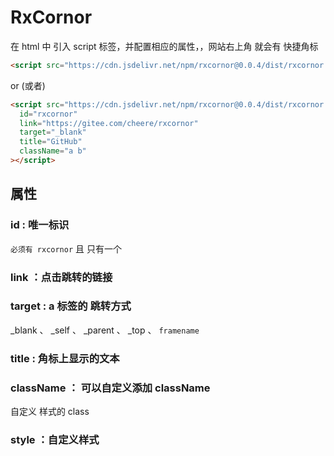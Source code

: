 # RxCornor

在 html 中 引入 script 标签，并配置相应的属性，，网站右上角 就会有 快捷角标

```html
<script src="https://cdn.jsdelivr.net/npm/rxcornor@0.0.4/dist/rxcornor.min.js" id="rxcornor" link="https://github.com/cheere/rxcornor"></script>
```

or (或者)

```html
<script src="https://cdn.jsdelivr.net/npm/rxcornor@0.0.4/dist/rxcornor.min.js"
  id="rxcornor"
  link="https://gitee.com/cheere/rxcornor"
  target="_blank"
  title="GitHub"
  className="a b"
></script>
```

## 属性
### id : 唯一标识
`必须有 rxcornor` 且 只有一个

### link ：点击跳转的链接

### target : a 标签的 跳转方式
_blank 、 _self 、 _parent 、 _top 、 `framename`

### title : 角标上显示的文本


### className ： 可以自定义添加 className
自定义 样式的 class

### style ：自定义样式


